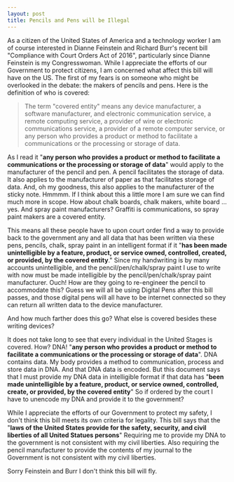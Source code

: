 ```yaml
---
layout: post
title: Pencils and Pens will be Illegal
---
```


As a citizen of the United States of America and a technology worker I am of course interested in Dianne Feinstein and Richard Burr's recent bill "Compliance with Court Orders Act of 2016", particularly since Dianne Feinstein is my Congresswoman.  While I appreciate the efforts of our Government to protect citizens, I am concerned what affect this bill will have on the US.   The first of my fears is on someone who might be overlooked in the debate: the makers of pencils and pens.  Here is the definition of who is covered:


>The term "covered entity" means any device manufacturer, a software manufacturer, and electronic communication service, a remote computing service, a provider of wire or electronic communications service, a provider of a remote computer service, or any person who provides a product or method to facilitate a communications or the processing or storage of data.

As I read it "**any person who provides a product or method to facilitate a communications or the processing or storage of data**"  would apply to the manufacturer of the pencil and pen.   A pencil facilitates the storage of data.  It also applies to the manufacturer of paper as that facilitates storage of data.   And, oh my goodness, this also applies to the manufacturer of the sticky note.  Hmmmm.  If I think about this a little more I am sure we can find much more in scope.  How about chalk boards, chalk makers, white board ... yes.   And spray paint manufacturers?  Graffiti is communications, so spray paint makers are a covered entity.  

This means all these people have to upon court order find a way to provide back to the government any and all data that has been written via these pens, pencils, chalk, spray paint  in an intelligent format if it "**has been made unintelligible by a feature, product, or service owned, controlled, created, or provided, by the covered entity**."   Since my handwriting is by many accounts unintelligible, and the pencil/pen/chalk/spray paint I use to write with now must be made intelligible by the pencil/pen/chalk/spray paint manufacturer.   Ouch!  How are they going to re-engineer the pencil to accommodate this?  Guess we will all be using Digital Pens after this bill passes, and those digital pens will all have to be internet connected so they can return all written data to the device manufacturer.   

And how much farther does this go? What else is covered besides these writing devices?

It does not take long to see that every individual in the United Stages is covered.  How?  DNA! "**any person who provides a product or method to facilitate a communications or the processing or storage of data**".  DNA contains data.  My body provides a method to communication, process and store data in DNA.   And that DNA data is encoded.   But this document says that I must provide my DNA data in intelligible format if that data has "**been made unintelligible by a feature, product, or service owned, controlled, create,  or provided, by the covered entity**"  So if ordered by the court I have to unencode my DNA and provide it to the government?   


While I appreciate the efforts of our Government to protect my safety, I don't think this bill meets its own criteria for legality.  This bill says that the "**laws of the United States provide for the safety, security, and civil liberties of all United Statues persons**" Requiring me to provide my DNA to the government is not consistent with my civil liberties.  Also requiring the pencil manufacturer to provide the contents of my journal to the Government is not consistent with my civil liberties.   

Sorry Feinstein and Burr I don't think this bill will fly.
